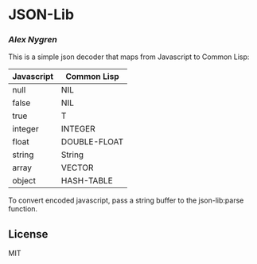 # JSON-Lib
### _Alex Nygren_

This is a simple json decoder that maps from Javascript to Common Lisp:

| Javascript      | Common Lisp   |
|-----------------|---------------|
|null             | NIL           |
|false            | NIL           |
|true             | T             |
|integer          | INTEGER       |
|float            | DOUBLE-FLOAT  |
|string           | String        |
|array            | VECTOR        |
|object           | HASH-TABLE    |


To convert encoded javascript, pass a string buffer to the json-lib:parse function.

## License

MIT



